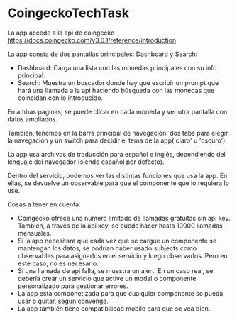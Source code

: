 # CoingeckoTechTask

La app accede a la api de coingecko https://docs.coingecko.com/v3.0.1/reference/introduction

La app consta de dos pantallas principales: Dashboard y Search:
 - Dashboard: Carga una lista con las monedas principales con su info principal.
 - Search: Muestra un buscador donde hay que escribir un prompt que hará una llamada a la api haciendo búsqueda con las monedas que coincidan con lo introducido.
   
En ambas paginas, se puede clicar en cada moneda y ver otra pantalla con datos ampliados.

También, tenemos en la barra principal de navegación: dos tabs para elegir la navegación y un switch para decidir el tema de la app('claro' u 'oscuro').

La app usa archivos de traducción para español e inglés, dependiendo del lenguaje del navegador (siendo español por defecto).

Dentro del servicio, podemos ver las distintas funciones que usa la app. En ellas, se devuelve un observable para que el componente que lo requiera lo use.

Cosas a tener en cuenta:
 - Coingecko ofrece una número limitado de llamadas gratuitas sin api key. También, a través de la api key, se puede hacer hasta 10000 llamadas mensuales.
 - Si la app necesitara que cada vez que se cargue un componente se mantengan los datos, se podrían haber usado subjects como observables para asignarlos en el servicio y luego observarlos. Pero en este caso, no es necesario.
 - Si una llamada de api falla, se muestra un alert. En un caso real, se debería crear un servicio que active un modal o componente personalizado para gestionar errores.
 - La app esta componetizada para que cualquier componente se pueda usar o quitar, según convenga.
 - La app también tiene compatibilidad mobile para que se vea bien.

